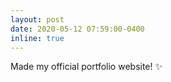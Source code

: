 ```yaml
---
layout: post
date: 2020-05-12 07:59:00-0400
inline: true
---
```


Made my official portfolio website! :sparkles: 
